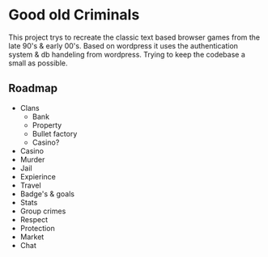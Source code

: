 Good old Criminals
===================
This project trys to recreate the classic text based browser games from the late 90's & early 00's.
Based on wordpress it uses the authentication system & db handeling from wordpress. Trying to keep the codebase a small as possible.

Roadmap
-------
* Clans
    * Bank
    * Property
    * Bullet factory
    * Casino?
* Casino
* Murder
* Jail
* Expierince
* Travel
* Badge's & goals
* Stats
* Group crimes
* Respect
* Protection
* Market
* Chat